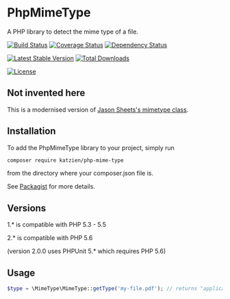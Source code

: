 # PhpMimeType
A PHP library to detect the mime type of a file.

[![Build Status](https://travis-ci.org/katzien/PhpMimeType.svg?branch=master)](https://travis-ci.org/katzien/PhpMimeType)
[![Coverage Status](https://coveralls.io/repos/katzien/PhpMimeType/badge.svg)](https://coveralls.io/r/katzien/PhpMimeType)
[![Dependency Status](https://www.versioneye.com/user/projects/550b541aa80b5fba79000164/badge.svg?style=flat)](https://www.versioneye.com/user/projects/550b541aa80b5fba79000164)

[![Latest Stable Version](https://poser.pugx.org/katzien/php-mime-type/v/stable.svg)](https://packagist.org/packages/katzien/php-mime-type)
[![Total Downloads](https://poser.pugx.org/katzien/php-mime-type/downloads.svg)](https://packagist.org/packages/katzien/php-mime-type)

[![License](https://poser.pugx.org/katzien/php-mime-type/license.svg)](https://packagist.org/packages/katzien/php-mime-type)

## Not invented here

This is a modernised version of [Jason Sheets's mimetype class](http://www.phpclasses.org/browse/file/2743.html).

## Installation

To add the PhpMimeType library to your project, simply run

```sh
composer require katzien/php-mime-type
```

from the directory where your composer.json file is.

See [Packagist](https://packagist.org/packages/katzien/php-mime-type) for more details.

##  Versions

1.* is compatible with PHP 5.3 - 5.5

2.* is compatible with PHP 5.6

(version 2.0.0 uses PHPUnit 5.* which requires PHP 5.6)

## Usage

```php
$type = \MimeType\MimeType::getType('my-file.pdf'); // returns "application/pdf"
```
